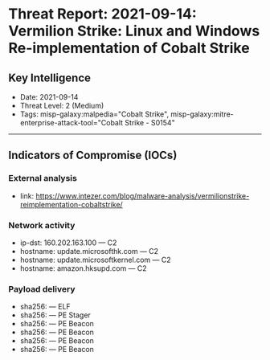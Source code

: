 # Threat Report: 2021-09-14: Vermilion Strike: Linux and Windows Re-implementation of Cobalt Strike


## Key Intelligence
* Date: 2021-09-14
* Threat Level: 2 (Medium)
* Tags: misp-galaxy:malpedia="Cobalt Strike", misp-galaxy:mitre-enterprise-attack-tool="Cobalt Strike - S0154"

---

## Indicators of Compromise (IOCs)
### External analysis
* link: https://www.intezer.com/blog/malware-analysis/vermilionstrike-reimplementation-cobaltstrike/

### Network activity
* ip-dst: 160.202.163.100 — C2
* hostname: update.microsofthk.com — C2
* hostname: update.microsoftkernel.com — C2
* hostname: amazon.hksupd.com — C2

### Payload delivery
* sha256: <sha256> — ELF
* sha256: <sha256> — PE Stager
* sha256: <sha256> — PE Beacon
* sha256: <sha256> — PE Beacon
* sha256: <sha256> — PE Beacon
* sha256: <sha256> — PE Beacon
